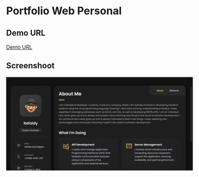 # Portfolio Web Personal
## Demo URL
<a href="https://refaldy.pages.dev">Demo URL</a>
## Screenshoot
<img src="demo.png"/>
